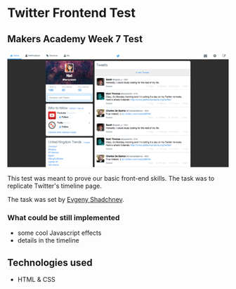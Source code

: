 # Twitter Frontend Test

## Makers Academy Week 7 Test

![FakeTwitter preview](images/preview.png)

This test was meant to prove our basic front-end skills. The task was to replicate Twitter's timeline page.

The task was set by [Evgeny Shadchnev](https://github.com/shadchnev).

### What could be still implemented
* some cool Javascript effects
* details in the timeline

## Technologies used
* HTML & CSS